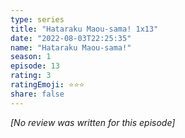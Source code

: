 ```yaml
---
type: series
title: "Hataraku Maou-sama! 1x13"
date: "2022-08-03T22:25:35"
name: "Hataraku Maou-sama!"
season: 1
episode: 13
rating: 3
ratingEmoji: ⭐️⭐️⭐️
share: false
---
```


_[No review was written for this episode]_

